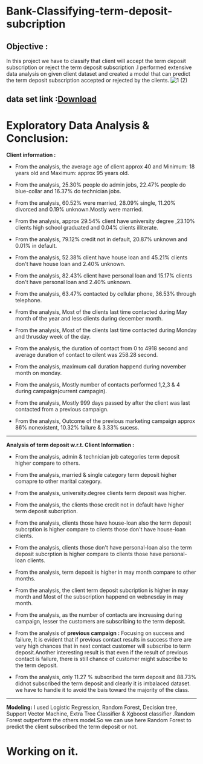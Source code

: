 # Bank-Classifying-term-deposit-subcription
## Objective :
In this project we have to classify that client will accept the term deposit  subscription or reject the term deposit subscription .I performed extensive data analysis on given client dataset and created a model that can predict the term deposit subscription accepted or rejected by the clients.
![1 (2)](https://user-images.githubusercontent.com/29980448/109007386-1146e280-76d2-11eb-8e20-5d59f82fbc46.png)


## data set link :[Download](https://archive.ics.uci.edu/ml/datasets/Bank%2BMarketing)


# Exploratory Data Analysis & Conclusion:

__Client information :__
- From the analysis, the average age of client approx 40 and Minimum: 18 years old and Maximum: approx 95 years old.

- From the analysis, 25.30% people do admin jobs, 22.47% people do blue-collar and  16.37% do technician jobs. 
- From the analysis, 60.52% were married, 28.09% single,  11.20% divorced and 0.19% unknown.Mostly were married.
- From the analysis, approx 29.54% client have university degree ,23.10% clients high school graduated and 0.04% clients illiterate.
- From the analysis, 79.12% credit not in default, 20.87% unknown and 0.01% in default.
- From the analysis, 52.38% client have house loan and 45.21% clients don't have house loan and 2.40% unknown. 
- From the analysis, 82.43% client have personal loan and 15.17% clients don't have personal loan and 2.40% unknown. 
- From the analysis, 63.47% contacted by cellular phone, 36.53% through telephone.
- From the analysis, Most of the clients last time contacted during May month of the year and less  clients during december month.
- From the analysis, Most of the clients last time contacted during Monday and thrusday week of the day.
- From the analysis, the duration of contact from  0 to 4918 second and average duration of contact to cilent was 258.28 second.

- From the analysis, maximum call duration happend during november month on monday.

- From the analysis, Mostly number of contacts performed 1,2,3 & 4 during  campaign(current campagin).

- From the analysis, Mostly 999  days passed by after the client was last contacted from a previous campaign.

- From the analysis, Outcome of the previous marketing campaign  approx 
86% nonexistent, 10.32% failure & 3.33% sucess.
---

__Analysis of term deposit w.r.t. Client Information :__

  - From the analysis, admin & technician job categories  term deposit higher compare to others.

- From the analysis, married & single category term deposit higher comapre to other marital category.

- From the analysis, university.degree clients term deposit was higher.

- From the analysis, the clients those credit not in default have higher term deposit subcription.

- From the analysis, clients those have house-loan also the term deposit subcrption is higher compare to clients those don't have house-loan clients.
- From the analysis, clients those don't have personal-loan also the term deposit subcrption is higher compare to clients those  have personal-loan clients.
- From the analysis, term deposit is higher in may month compare to other months.
- From the analysis, the client term deposit subcription is higher in may month and Most of the subscription happend on  webnesday in may month.
- From the analysis, as the number of contacts are increasing during campaign, lesser the customers are subscribing to the  term deposit.

- From the analysis of __previous campaign :__ Focusing on success and failure, It is evident that if previous contact results in success there are very high chances that in next contact customer will subscribe to term deposit.Another interesting result is that even if the result of previous contact is failure, there is still chance of customer might subscribe to the term deposit.

- From the analysis, only 11.27 % subscribed the term deposit and 88.73% didnot  subscribed  the term deposit and clearly it is imbalaced dataset. we have to handle it to avoid the bais toward the majority of the class.
---
__Modeling:__ I used Logistic Regression, Random Forest, Decision tree, Support Vector Machine, Extra Tree Classifier & Xgboost classifier .Random Forest outperform the others model.So we can use here Random Forest to predict the client subscribed the term deposit or not.















# Working on it.
